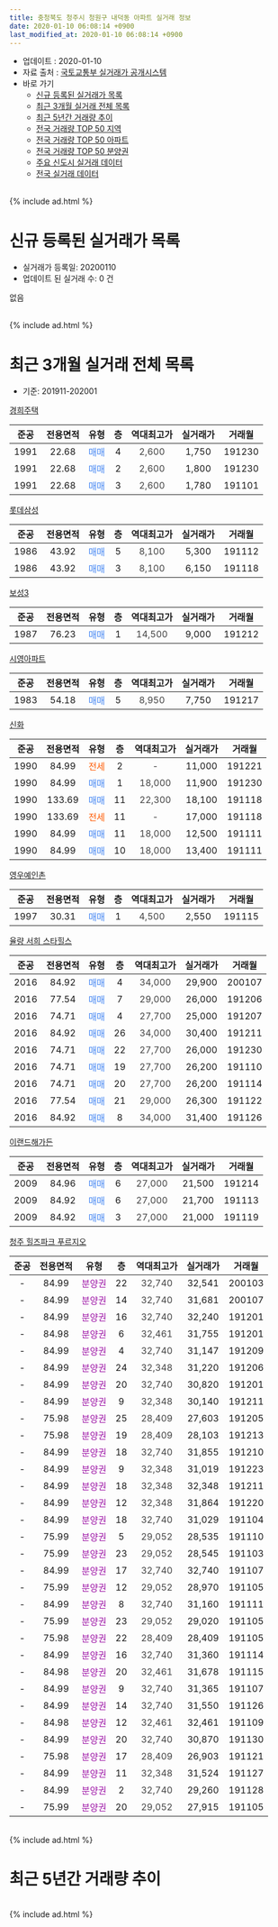 ```yaml
---
title: 충청북도 청주시 청원구 내덕동 아파트 실거래 정보
date: 2020-01-10 06:08:14 +0900
last_modified_at: 2020-01-10 06:08:14 +0900
---
```


* 업데이트 : 2020-01-10
* 자료 출처 : [국토교통부 실거래가 공개시스템](http://rt.molit.go.kr)
* 바로 가기
    * [신규 등록된 실거래가 목록](#신규-등록된-실거래가-목록)
    * [최근 3개월 실거래 전체 목록](#최근-3개월-실거래-전체-목록)
    * [최근 5년간 거래량 추이](#최근-5년간-거래량-추이)
    * [전국 거래량 TOP 50 지역](https://inasie.github.io/apt-trade-info/최근-3개월-전국에서-가장-거래가-많이-발생한-지역)
    * [전국 거래량 TOP 50 아파트](https://inasie.github.io/apt-trade-info/최근-3개월-전국에서-가장-거래가-많이-발생한-아파트)
    * [전국 거래량 TOP 50 분양권](https://inasie.github.io/apt-trade-info/최근-3개월-전국에서-가장-거래가-많이-발생한-분양권)
    * [주요 신도시 실거래 데이터](https://inasie.github.io/apt-trade-info/주요-신도시)
    * [전국 실거래 데이터](https://inasie.github.io/apt-trade-info/전국)
<br>
{% include ad.html %}
<br>

# 신규 등록된 실거래가 목록
* 실거래가 등록일: 20200110
* 업데이트 된 실거래 수: 0 건

없음

<br>
{% include ad.html %}
<br>

# 최근 3개월 실거래 전체 목록
* 기준: 201911-202001


[경희주택](https://search.naver.com/search.naver?query=%EC%B6%A9%EC%B2%AD%EB%B6%81%EB%8F%84+%EC%B2%AD%EC%A3%BC%EC%8B%9C+%EC%B2%AD%EC%9B%90%EA%B5%AC+%EB%82%B4%EB%8D%95%EB%8F%99+%EA%B2%BD%ED%9D%AC%EC%A3%BC%ED%83%9D)

|준공|전용면적|유형|층|역대최고가|실거래가|거래월|
|:---:|:---:|:---:|:---:|:---:|:---:|:---:|
|1991|22.68|<span style="color:#4285f3">매매</span>|4|<span style="color:#444444">2,600</span>|1,750|191230|
|1991|22.68|<span style="color:#4285f3">매매</span>|2|<span style="color:#444444">2,600</span>|1,800|191230|
|1991|22.68|<span style="color:#4285f3">매매</span>|3|<span style="color:#444444">2,600</span>|1,780|191101|

[롯데삼성](https://search.naver.com/search.naver?query=%EC%B6%A9%EC%B2%AD%EB%B6%81%EB%8F%84+%EC%B2%AD%EC%A3%BC%EC%8B%9C+%EC%B2%AD%EC%9B%90%EA%B5%AC+%EB%82%B4%EB%8D%95%EB%8F%99+%EB%A1%AF%EB%8D%B0%EC%82%BC%EC%84%B1)

|준공|전용면적|유형|층|역대최고가|실거래가|거래월|
|:---:|:---:|:---:|:---:|:---:|:---:|:---:|
|1986|43.92|<span style="color:#4285f3">매매</span>|5|<span style="color:#444444">8,100</span>|5,300|191112|
|1986|43.92|<span style="color:#4285f3">매매</span>|3|<span style="color:#444444">8,100</span>|6,150|191118|

[보성3](https://search.naver.com/search.naver?query=%EC%B6%A9%EC%B2%AD%EB%B6%81%EB%8F%84+%EC%B2%AD%EC%A3%BC%EC%8B%9C+%EC%B2%AD%EC%9B%90%EA%B5%AC+%EB%82%B4%EB%8D%95%EB%8F%99+%EB%B3%B4%EC%84%B13)

|준공|전용면적|유형|층|역대최고가|실거래가|거래월|
|:---:|:---:|:---:|:---:|:---:|:---:|:---:|
|1987|76.23|<span style="color:#4285f3">매매</span>|1|<span style="color:#444444">14,500</span>|9,000|191212|

[시영아파트](https://search.naver.com/search.naver?query=%EC%B6%A9%EC%B2%AD%EB%B6%81%EB%8F%84+%EC%B2%AD%EC%A3%BC%EC%8B%9C+%EC%B2%AD%EC%9B%90%EA%B5%AC+%EB%82%B4%EB%8D%95%EB%8F%99+%EC%8B%9C%EC%98%81%EC%95%84%ED%8C%8C%ED%8A%B8)

|준공|전용면적|유형|층|역대최고가|실거래가|거래월|
|:---:|:---:|:---:|:---:|:---:|:---:|:---:|
|1983|54.18|<span style="color:#4285f3">매매</span>|5|<span style="color:#444444">8,950</span>|7,750|191217|

[신화](https://search.naver.com/search.naver?query=%EC%B6%A9%EC%B2%AD%EB%B6%81%EB%8F%84+%EC%B2%AD%EC%A3%BC%EC%8B%9C+%EC%B2%AD%EC%9B%90%EA%B5%AC+%EB%82%B4%EB%8D%95%EB%8F%99+%EC%8B%A0%ED%99%94)

|준공|전용면적|유형|층|역대최고가|실거래가|거래월|
|:---:|:---:|:---:|:---:|:---:|:---:|:---:|
|1990|84.99|<span style="color:#ff5a00">전세</span>|2|<span style="color:#444444">-</span>|11,000|191221|
|1990|84.99|<span style="color:#4285f3">매매</span>|1|<span style="color:#444444">18,000</span>|11,900|191230|
|1990|133.69|<span style="color:#4285f3">매매</span>|11|<span style="color:#444444">22,300</span>|18,100|191118|
|1990|133.69|<span style="color:#ff5a00">전세</span>|11|<span style="color:#444444">-</span>|17,000|191118|
|1990|84.99|<span style="color:#4285f3">매매</span>|11|<span style="color:#444444">18,000</span>|12,500|191111|
|1990|84.99|<span style="color:#4285f3">매매</span>|10|<span style="color:#444444">18,000</span>|13,400|191111|

[영우예인촌](https://search.naver.com/search.naver?query=%EC%B6%A9%EC%B2%AD%EB%B6%81%EB%8F%84+%EC%B2%AD%EC%A3%BC%EC%8B%9C+%EC%B2%AD%EC%9B%90%EA%B5%AC+%EB%82%B4%EB%8D%95%EB%8F%99+%EC%98%81%EC%9A%B0%EC%98%88%EC%9D%B8%EC%B4%8C)

|준공|전용면적|유형|층|역대최고가|실거래가|거래월|
|:---:|:---:|:---:|:---:|:---:|:---:|:---:|
|1997|30.31|<span style="color:#4285f3">매매</span>|1|<span style="color:#444444">4,500</span>|2,550|191115|

[율량 서희 스타힐스](https://search.naver.com/search.naver?query=%EC%B6%A9%EC%B2%AD%EB%B6%81%EB%8F%84+%EC%B2%AD%EC%A3%BC%EC%8B%9C+%EC%B2%AD%EC%9B%90%EA%B5%AC+%EB%82%B4%EB%8D%95%EB%8F%99+%EC%9C%A8%EB%9F%89+%EC%84%9C%ED%9D%AC+%EC%8A%A4%ED%83%80%ED%9E%90%EC%8A%A4)

|준공|전용면적|유형|층|역대최고가|실거래가|거래월|
|:---:|:---:|:---:|:---:|:---:|:---:|:---:|
|2016|84.92|<span style="color:#4285f3">매매</span>|4|<span style="color:#444444">34,000</span>|29,900|200107|
|2016|77.54|<span style="color:#4285f3">매매</span>|7|<span style="color:#444444">29,000</span>|26,000|191206|
|2016|74.71|<span style="color:#4285f3">매매</span>|4|<span style="color:#444444">27,700</span>|25,000|191207|
|2016|84.92|<span style="color:#4285f3">매매</span>|26|<span style="color:#444444">34,000</span>|30,400|191211|
|2016|74.71|<span style="color:#4285f3">매매</span>|22|<span style="color:#444444">27,700</span>|26,000|191230|
|2016|74.71|<span style="color:#4285f3">매매</span>|19|<span style="color:#444444">27,700</span>|26,200|191110|
|2016|74.71|<span style="color:#4285f3">매매</span>|20|<span style="color:#444444">27,700</span>|26,200|191114|
|2016|77.54|<span style="color:#4285f3">매매</span>|21|<span style="color:#444444">29,000</span>|26,300|191122|
|2016|84.92|<span style="color:#4285f3">매매</span>|8|<span style="color:#444444">34,000</span>|31,400|191126|

[이랜드해가든](https://search.naver.com/search.naver?query=%EC%B6%A9%EC%B2%AD%EB%B6%81%EB%8F%84+%EC%B2%AD%EC%A3%BC%EC%8B%9C+%EC%B2%AD%EC%9B%90%EA%B5%AC+%EB%82%B4%EB%8D%95%EB%8F%99+%EC%9D%B4%EB%9E%9C%EB%93%9C%ED%95%B4%EA%B0%80%EB%93%A0)

|준공|전용면적|유형|층|역대최고가|실거래가|거래월|
|:---:|:---:|:---:|:---:|:---:|:---:|:---:|
|2009|84.96|<span style="color:#4285f3">매매</span>|6|<span style="color:#444444">27,000</span>|21,500|191214|
|2009|84.92|<span style="color:#4285f3">매매</span>|6|<span style="color:#444444">27,000</span>|21,700|191113|
|2009|84.92|<span style="color:#4285f3">매매</span>|3|<span style="color:#444444">27,000</span>|21,000|191119|

[청주 힐즈파크 푸르지오](https://search.naver.com/search.naver?query=%EC%B6%A9%EC%B2%AD%EB%B6%81%EB%8F%84+%EC%B2%AD%EC%A3%BC%EC%8B%9C+%EC%B2%AD%EC%9B%90%EA%B5%AC+%EB%82%B4%EB%8D%95%EB%8F%99+%EC%B2%AD%EC%A3%BC+%ED%9E%90%EC%A6%88%ED%8C%8C%ED%81%AC+%ED%91%B8%EB%A5%B4%EC%A7%80%EC%98%A4)

|준공|전용면적|유형|층|역대최고가|실거래가|거래월|
|:---:|:---:|:---:|:---:|:---:|:---:|:---:|
|-|84.99|<span style="color:#9C11A5">분양권</span>|22|<span style="color:#444444">32,740</span>|32,541|200103|
|-|84.99|<span style="color:#9C11A5">분양권</span>|14|<span style="color:#444444">32,740</span>|31,681|200107|
|-|84.99|<span style="color:#9C11A5">분양권</span>|16|<span style="color:#444444">32,740</span>|32,240|191201|
|-|84.98|<span style="color:#9C11A5">분양권</span>|6|<span style="color:#444444">32,461</span>|31,755|191201|
|-|84.99|<span style="color:#9C11A5">분양권</span>|4|<span style="color:#444444">32,740</span>|31,147|191209|
|-|84.99|<span style="color:#9C11A5">분양권</span>|24|<span style="color:#444444">32,348</span>|31,220|191206|
|-|84.99|<span style="color:#9C11A5">분양권</span>|20|<span style="color:#444444">32,740</span>|30,820|191201|
|-|84.99|<span style="color:#9C11A5">분양권</span>|9|<span style="color:#444444">32,348</span>|30,140|191211|
|-|75.98|<span style="color:#9C11A5">분양권</span>|25|<span style="color:#444444">28,409</span>|27,603|191205|
|-|75.98|<span style="color:#9C11A5">분양권</span>|19|<span style="color:#444444">28,409</span>|28,103|191213|
|-|84.99|<span style="color:#9C11A5">분양권</span>|18|<span style="color:#444444">32,740</span>|31,855|191210|
|-|84.99|<span style="color:#9C11A5">분양권</span>|9|<span style="color:#444444">32,348</span>|31,019|191223|
|-|84.99|<span style="color:#9C11A5">분양권</span>|18|<span style="color:#444444">32,348</span>|32,348|191211|
|-|84.99|<span style="color:#9C11A5">분양권</span>|12|<span style="color:#444444">32,348</span>|31,864|191220|
|-|84.99|<span style="color:#9C11A5">분양권</span>|18|<span style="color:#444444">32,740</span>|31,029|191104|
|-|75.99|<span style="color:#9C11A5">분양권</span>|5|<span style="color:#444444">29,052</span>|28,535|191110|
|-|75.99|<span style="color:#9C11A5">분양권</span>|23|<span style="color:#444444">29,052</span>|28,545|191103|
|-|84.99|<span style="color:#9C11A5">분양권</span>|17|<span style="color:#444444">32,740</span>|32,740|191107|
|-|75.99|<span style="color:#9C11A5">분양권</span>|12|<span style="color:#444444">29,052</span>|28,970|191105|
|-|84.99|<span style="color:#9C11A5">분양권</span>|8|<span style="color:#444444">32,740</span>|31,160|191111|
|-|75.99|<span style="color:#9C11A5">분양권</span>|23|<span style="color:#444444">29,052</span>|29,020|191105|
|-|75.98|<span style="color:#9C11A5">분양권</span>|22|<span style="color:#444444">28,409</span>|28,409|191105|
|-|84.99|<span style="color:#9C11A5">분양권</span>|16|<span style="color:#444444">32,740</span>|31,360|191114|
|-|84.98|<span style="color:#9C11A5">분양권</span>|20|<span style="color:#444444">32,461</span>|31,678|191115|
|-|84.99|<span style="color:#9C11A5">분양권</span>|9|<span style="color:#444444">32,740</span>|31,365|191107|
|-|84.99|<span style="color:#9C11A5">분양권</span>|14|<span style="color:#444444">32,740</span>|31,550|191126|
|-|84.98|<span style="color:#9C11A5">분양권</span>|12|<span style="color:#444444">32,461</span>|32,461|191109|
|-|84.99|<span style="color:#9C11A5">분양권</span>|20|<span style="color:#444444">32,740</span>|30,870|191130|
|-|75.98|<span style="color:#9C11A5">분양권</span>|17|<span style="color:#444444">28,409</span>|26,903|191121|
|-|84.99|<span style="color:#9C11A5">분양권</span>|11|<span style="color:#444444">32,348</span>|31,524|191127|
|-|84.99|<span style="color:#9C11A5">분양권</span>|2|<span style="color:#444444">32,740</span>|29,260|191128|
|-|75.99|<span style="color:#9C11A5">분양권</span>|20|<span style="color:#444444">29,052</span>|27,915|191105|


<br>
{% include ad.html %}
<br>

# 최근 5년간 거래량 추이


<div style="width:100%;">
    <canvas id="deal_progress" height="200"></canvas>
</div>

<script>
new Chart(document.getElementById("deal_progress"), {
    type: 'line',
    data: {
        labels: ['201501','201502','201503','201504','201505','201506','201507','201508','201509','201510','201511','201512','201601','201602','201603','201604','201605','201606','201607','201608','201609','201610','201611','201612','201701','201702','201703','201704','201705','201706','201707','201708','201709','201710','201711','201712','201801','201802','201803','201804','201805','201806','201807','201808','201809','201810','201811','201812','201901','201902','201903','201904','201905','201906','201907','201908','201909','201910','201911','201912','202001'],
        datasets: [{
            label: '매매',
            pointRadius: 1,
            data: [13, 18, 18, 18, 7, 9, 14, 20, 11, 20, 13, 3, 11, 10, 9, 13, 15, 14, 5, 8, 12, 12, 9, 10, 10, 5, 21, 11, 17, 8, 5, 8, 3, 9, 7, 12, 6, 4, 7, 9, 8, 14, 58, 39, 27, 25, 16, 18, 19, 15, 13, 20, 21, 9, 18, 21, 18, 33, 31, 22, 3],
            borderColor: "rgba(255, 201, 14, 1)",
            backgroundColor: "rgba(255, 201, 14, 0.5)",
            fill: false,
            lineTension: 0
        },{
            label: '전월세',
            pointRadius: 1,
            data: [3, 5, 8, 3, 2, 8, 8, 3, 1, 4, 5, 4, 5, 3, 12, 19, 27, 15, 12, 19, 6, 5, 3, 4, 3, 4, 3, 2, 3, 10, 8, 2, 3, 5, 3, 5, 7, 5, 4, 8, 9, 11, 6, 3, 8, 9, 11, 3, 3, 5, 6, 5, 4, 3, 6, 0, 4, 3, 1, 1, 0],
            borderColor: "rgba(0, 141, 185, 1)",
            backgroundColor: "rgba(0, 141, 185, 0.5)",
            fill: false,
            lineTension: 0
        }
        ]
    },
    options: {
        responsive: true,
        title: {
            display: false
        },
        tooltips: {
            mode: 'index',
            intersect: false
        },
        hover: {
            mode: 'nearest',
            intersect: true
        },
        scales: {
            xAxes: [{
                display: true,
                scaleLabel: {
                    display: true,
                    labelString: '년/월'
                }
            }],
            yAxes: [{
                display: true,
                ticks: {
                    suggestedMin: 0,
                },
                scaleLabel: {
                    display: true,
                    labelString: '실거래 수'
                }
            }]
        }
    }
});

</script>


<br>
{% include ad.html %}
<br>

